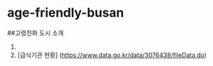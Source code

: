 # age-friendly-busan

##고령친화 도시 소개

1.
2. [급식기관 현황] (https://www.data.go.kr/data/3076438/fileData.do)
